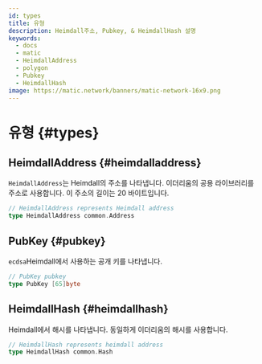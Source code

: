 ```yaml
---
id: types
title: 유형
description: Heimdall주소, Pubkey, & HeimdallHash 설명
keywords:
  - docs
  - matic
  - HeimdallAddress
  - polygon
  - Pubkey
  - HeimdallHash
image: https://matic.network/banners/matic-network-16x9.png
---
```


# 유형 {#types}

## HeimdallAddress {#heimdalladdress}

`HeimdallAddress`는 Heimdall의 주소를 나타냅니다. 이더리움의 공용 라이브러리를 주소로 사용합니다. 이 주소의 길이는 20 바이트입니다.

```go
// HeimdallAddress represents Heimdall address
type HeimdallAddress common.Address
```

## PubKey {#pubkey}

`ecdsa`Heimdall에서 사용하는 공개 키를 나타냅니다.

```go
// PubKey pubkey
type PubKey [65]byte
```

## HeimdallHash {#heimdallhash}

Heimdall에서 해시를 나타냅니다. 동일하게 이더리움의 해시를 사용합니다.

```go
// HeimdallHash represents heimdall address
type HeimdallHash common.Hash
```
